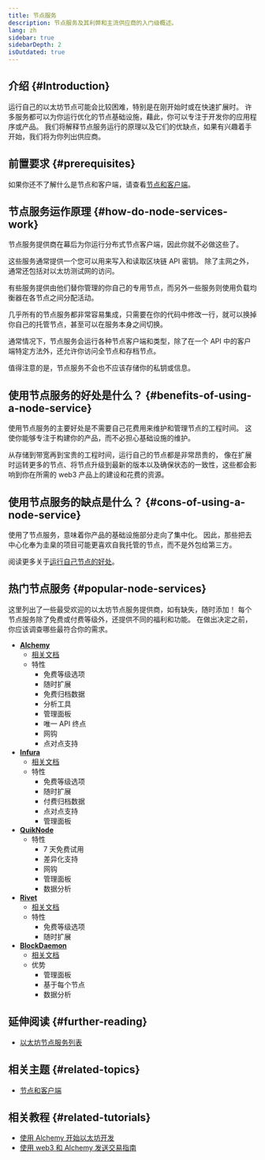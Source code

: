```yaml
---
title: 节点服务
description: 节点服务及其利弊和主流供应商的入门级概述。
lang: zh
sidebar: true
sidebarDepth: 2
isOutdated: true
---
```


## 介绍 {#Introduction}

运行自己的以太坊节点可能会比较困难，特别是在刚开始时或在快速扩展时。 许多服务都可以为你运行优化的节点基础设施，藉此，你可以专注于开发你的应用程序或产品。 我们将解释节点服务运行的原理以及它们的优缺点，如果有兴趣着手开始，我们将为你列出供应商。

## 前置要求 {#prerequisites}

如果你还不了解什么是节点和客户端，请查看[节点和客户端](/developers/docs/nodes-and-clients/)。

## 节点服务运作原理 {#how-do-node-services-work}

节点服务提供商在幕后为你运行分布式节点客户端，因此你就不必做这些了。

这些服务通常提供一个您可以用来写入和读取区块链 API 密钥。 除了主网之外，通常还包括对以太坊测试网的访问。

有些服务提供由他们替你管理的你自己的专用节点，而另外一些服务则使用负载均衡器在各节点之间分配活动。

几乎所有的节点服务都非常容易集成，只需要在你的代码中修改一行，就可以换掉你自己的托管节点，甚至可以在服务本身之间切换。

通常情况下，节点服务会运行各种节点客户端和类型，除了在一个 API 中的客户端特定方法外，还允许你访问全节点和存档节点。

值得注意的是，节点服务不会也不应该存储你的私钥或信息。

## 使用节点服务的好处是什么？ {#benefits-of-using-a-node-service}

使用节点服务的主要好处是不需要自己花费用来维护和管理节点的工程时间。 这使你能够专注于构建你的产品，而不必担心基础设施的维护。

从存储到带宽再到宝贵的工程时间，运行自己的节点都是非常昂贵的， 像在扩展时运转更多的节点、将节点升级到最新的版本以及确保状态的一致性，这些都会影响到你在所需的 web3 产品上的建设和花费的资源。

## 使用节点服务的缺点是什么？ {#cons-of-using-a-node-service}

使用了节点服务，意味着你产品的基础设施部分走向了集中化。 因此，那些把去中心化奉为圭臬的项目可能更喜欢自我托管的节点，而不是外包给第三方。

阅读更多关于[运行自己节点的好处](/developers/docs/nodes-and-clients/#benefits-to-you)。

## 热门节点服务 {#popular-node-services}

这里列出了一些最受欢迎的以太坊节点服务提供商，如有缺失，随时添加！ 每个节点服务除了免费或付费等级外，还提供不同的福利和功能。 在做出决定之前，你应该调查哪些最符合你的需求。

- [**Alchemy**](https://alchemyapi.io/)
  - [相关文档](https://docs.alchemyapi.io/)
  - 特性
    - 免费等级选项
    - 随时扩展
    - 免费归档数据
    - 分析工具
    - 管理面板
    - 唯一 API 终点
    - 网钩
    - 点对点支持
- [**Infura**](https://infura.io/)
  - [相关文档](https://infura.io/docs)
  - 特性
    - 免费等级选项
    - 随时扩展
    - 付费归档数据
    - 点对点支持
    - 管理面板
- [**QuikNode**](https://www.quiknode.io/)
  - 特性
    - 7 天免费试用
    - 差异化支持
    - 网钩
    - 管理面板
    - 数据分析
- [**Rivet**](https://rivet.cloud/)
  - [相关文档](https://rivet.readthedocs.io/en/latest/)
  - 特性
    - 免费等级选项
    - 随时扩展
- [**BlockDaemon**](https://blockdaemon.com/)
  - [相关文档](https://ubiquity.docs.blockdaemon.com/)
  - 优势
    - 管理面板
    - 基于每个节点
    - 数据分析

## 延伸阅读 {#further-reading}

- [以太坊节点服务列表](https://ethereumnodes.com/)

## 相关主题 {#related-topics}

- [节点和客户端](/developers/docs/nodes-and-clients/)

## 相关教程 {#related-tutorials}

- [使用 Alchemy 开始以太坊开发](/developers/tutorials/sending-transactions-using-web3-and-alchemy/)
- [使用 web3 和 Alchemy 发送交易指南](/developers/tutorials/getting-started-with-ethereum-development-using-alchemy/)
